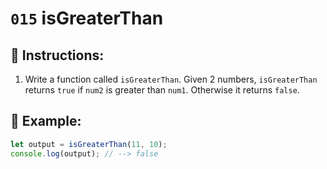 # `015` isGreaterThan

## 📝 Instructions:

1. Write a function called `isGreaterThan`. Given 2 numbers, `isGreaterThan` returns `true` if `num2` is greater than `num1`. Otherwise it returns `false`.

## 📎 Example:

```Javascript
let output = isGreaterThan(11, 10);
console.log(output); // --> false
```
